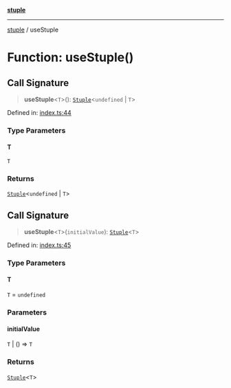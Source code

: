 [**stuple**](../README.md)

***

[stuple](../globals.md) / useStuple

# Function: useStuple()

## Call Signature

> **useStuple**\<`T`\>(): [`Stuple`](../type-aliases/Stuple.md)\<`undefined` \| `T`\>

Defined in: [index.ts:44](https://github.com/700software/stuple/blob/b84a98dbc1e143b866c355af845d2b37e38561cb/index.ts#L44)

### Type Parameters

#### T

`T`

### Returns

[`Stuple`](../type-aliases/Stuple.md)\<`undefined` \| `T`\>

## Call Signature

> **useStuple**\<`T`\>(`initialValue`): [`Stuple`](../type-aliases/Stuple.md)\<`T`\>

Defined in: [index.ts:45](https://github.com/700software/stuple/blob/b84a98dbc1e143b866c355af845d2b37e38561cb/index.ts#L45)

### Type Parameters

#### T

`T` = `undefined`

### Parameters

#### initialValue

`T` | () => `T`

### Returns

[`Stuple`](../type-aliases/Stuple.md)\<`T`\>
